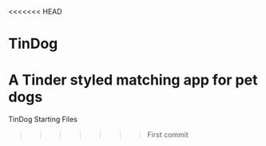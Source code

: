 <<<<<<< HEAD
# TinDog
A Tinder styled matching app for pet dogs
=======
TinDog Starting Files
>>>>>>> First commit
